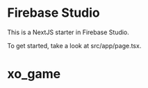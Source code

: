# Firebase Studio

This is a NextJS starter in Firebase Studio.

To get started, take a look at src/app/page.tsx.
# xo_game
